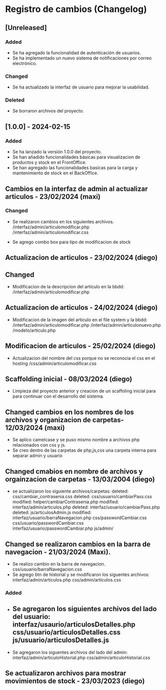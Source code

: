 # Registro de cambios (Changelog)

## [Unreleased]

### Added
- Se ha agregado la funcionalidad de autenticación de usuarios.
- Se ha implementado un nuevo sistema de notificaciones por correo electrónico.

### Changed
- Se ha actualizado la interfaz de usuario para mejorar la usabilidad.  

### Deleted
- Se borraron archivos del proyecto.

## [1.0.0] - 2024-02-15

### Added
- Se ha lanzado la versión 1.0.0 del proyecto.
- Se han añadido funcionalidades básicas para visualizacion de productos y stock en el FrontOffice.
- Se han agregado las funcionalidades basicas para la carga y mantenimiento de stock en el BackOffice. 


## Cambios en la interfaz de admin al actualizar articulos - 23/02/2024 (maxi)

### Changed
- Se realizaron cambios en los siguientes archivos. 
    /interfaz/admin/articulomodificar.php
    /interfaz/admin/articulomodificar.css

- Se agrego combo box para tipo de modificacion de stock

## Actualizacion de articulos - 23/02/2024 (diego)

## Changed
- Modificacion de la descripcion del articulo en la bbdd:
    /interfaz/admin/articulomodificar.php

## Actualizacion de articulos - 24/02/2024 (diego)
- Modificacion de la imagen del articulo en el file system y la bbdd:
    /interfaz/admin/articulomodificar.php
    /interfaz/admin/articulonuevo.php
    /modelo/articulo.php

## Modificacion de articulos - 25/02/2024 (diego)
- Actualizacion del nombre del css porque no se reconocia el css en el hosting
    /css/admin/articulomodificar.css

## Scaffolding inicial - 08/03/2024 (diego)
- Limpieza del proyecto anterior y creacion de un scaffoling inicial para 
para continuar con el desarrollo del sistema.

## Changed cambios en los nombres de los archivos y organizacion de carpetas- 12/03/2024 (maxi)
- Se aplico camelcase y se puso mismo nombre a archivos php relacionados con css y js.
- Se creo dentro de las carpetas de php,js,css una carpeta interna para separar admin y usuario

## Changed cmabios en nombre de archivos y orgainzacion de carpetas - 13/03/2004 (diego)
- se actualizaron los siguiente archivos/carpetas:
    deleted:    css/cambiar_contrasenia.css
    deleted:    css/usuario/cambiarPass.css
    modified:   helper/cambiarContrasenia.php
    modified:   interfaz/admin/articulos.php
    deleted:    interfaz/usuario/cambiarPass.php
    deleted:    js/articulosAdmin.js
    modified:   interfaz/usuario/barraNavegacion.php
    css/passwordCambiar.css
    css/usuario/passwordCambiar.css
    interfaz/usuario/passwordCambiar.php
    js/admin/

## Changed se realizaron cambios en la barra de navegacion - 21/03/2024 (Maxi).
- Se realizo cambio en la barra de navegacion. 
    css/usuario/barraNavegacion.css
- Se agrego btn de historial y se modificaron los siguentes archivos:
    interfaz/admin/articulos.php
    css/admin/articulos.css
    
### Added
- Se agregaron los siguientes archivos del lado del usuario:
    interfaz/usaurio/articulosDetalles.php
    css/usuario/articulosDetalles.css
    js/usuario/articulosDetalles.js
    ------------------------------
- Se agregaron los siguentes archivos del lado del admin:
    interfaz/admin/articuloHistorial.php
    css/admin/articuloHistorial.css

## Se actualizaron archivos para mostrar movimientos de stock - 23/03/2023 (diego)
